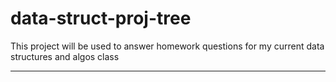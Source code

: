 # data-struct-proj-tree
This project will be used to answer homework questions for my current data structures and algos class

------------------------------------------------------------------------------------------------------
